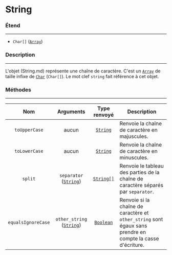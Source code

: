 # String

### Étend
---
- `Char[]` ([`Array`](Array.md))

### Description
---
L'objet (String.md) représente une chaîne de caractère. C'est un [`Array`](Array.md) de taille infixe de [`Char`](Char.md) (`Char[]`).
Le mot clef `string` fait référence à cet objet.

### Méthodes
---

|        Nom         |               Arguments                |            Type renvoyé             | Description                                                                                                |
| :----------------: |:--------------------------------------:|:-----------------------------------:| ---------------------------------------------------------------------------------------------------------- |
|   `toUpperCase`    |                 aucun                  |      [`String`](#description)       | Renvoie la chaîne de caractère en majuscules.                                                              |
|   `toLowerCase`    |                 aucun                  |      [`String`](#description)       | Renvoie la chaîne de caractère en minuscules.                                                              |
|      `split`       | `separator` ([`String`](#description)) |       [`String[]`](Array.md)        | Renvoie le tableau des parties de la chaîne de caractère séparés par `separator`.                          |
| `equalsIgnoreCase` |     `other_string` ([`String`](#description))     |      [`Boolean`](Boolean.md)       | Renvoie si la chaîne de caractère et `other_string` sont égaux sans prendre en compte la casse d'écriture. |


